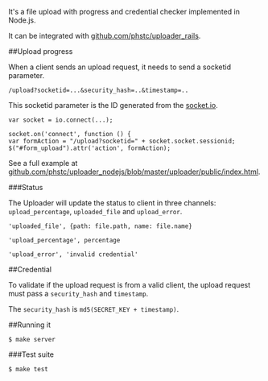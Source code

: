 It's a file upload with progress and credential checker implemented in Node.js.

It can be integrated with [github.com/phstc/uploader_rails](https://github.com/phstc/uploader_rails).

##Upload progress

When a client sends an upload request, it needs to send a socketid parameter.

    /upload?socketid=...&security_hash=..&timestamp=..

This socketid parameter is the ID generated from the [socket.io](http://socket.io/).

    var socket = io.connect(...);
    
    socket.on('connect', function () {
    var formAction = "/upload?socketid=" + socket.socket.sessionid;
    $("#form_upload").attr('action', formAction);

See a full example at [github.com/phstc/uploader_nodejs/blob/master/uploader/public/index.html](https://github.com/phstc/uploader_nodejs/blob/master/uploader/public/index.html).

###Status

The Uploader will update the status to client in three channels: ```upload_percentage```, ```uploaded_file``` and ```upload_error```.

    'uploaded_file', {path: file.path, name: file.name}
    
    'upload_percentage', percentage
    
    'upload_error', 'invalid credential'

##Credential

To validate if the upload request is from a valid client, the upload request must pass a ```security_hash``` and ```timestamp```.

The ```security_hash``` is ```md5(SECRET_KEY + timestamp)```.

##Running it

    $ make server

###Test suite

    $ make test
